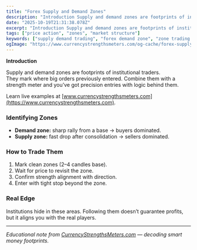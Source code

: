 ```yaml
---
title: "Forex Supply and Demand Zones"
description: "Introduction Supply and demand zones are footprints of institutional traders..."
date: "2025-10-19T21:31:38.078Z"
excerpt: "Introduction Supply and demand zones are footprints of institutional traders. They mark where big orders previously entered. Combine them with a strength meter and you’ve got precision entries with logic behind them. Learn live examples at [www.currencystrengthsmeters.com](https://www.currencystrengthsmeters.com). Identifying Zones - Demand zone: sharp rally from a base → buyers dominated...."
tags: ["price action", "zones", "market structure"]
keywords: ["supply demand trading", "forex demand zone", "zone trading strategy", "strength meter confirmation", "smart money concepts"]
ogImage: "https://www.currencystrengthsmeters.com/og-cache/forex-supply-and-demand-zones.jpg"
---
```

**Introduction**

Supply and demand zones are footprints of institutional traders.  
They mark where big orders previously entered. Combine them with a strength meter and you’ve got precision entries with logic behind them.

Learn live examples at [www.currencystrengthsmeters.com](https://www.currencystrengthsmeters.com).

### Identifying Zones

- **Demand zone:** sharp rally from a base → buyers dominated.  
- **Supply zone:** fast drop after consolidation → sellers dominated.

### How to Trade Them

1. Mark clean zones (2–4 candles base).  
2. Wait for price to revisit the zone.  
3. Confirm strength alignment with direction.  
4. Enter with tight stop beyond the zone.

### Real Edge

Institutions hide in these areas. Following them doesn’t guarantee profits, but it aligns you with the real players.

---

*Educational note from [CurrencyStrengthsMeters.com](https://www.currencystrengthsmeters.com) — decoding smart money footprints.*
